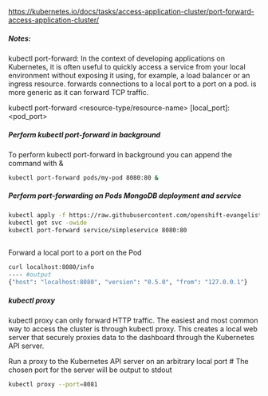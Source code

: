
https://kubernetes.io/docs/tasks/access-application-cluster/port-forward-access-application-cluster/


##### Notes:
kubectl port-forward:
In the context of developing applications on Kubernetes, it is often useful to quickly access a service from your local environment without exposing it using, for example, a load balancer or an ingress resource. forwards connections to a local port to a port on a pod. is more generic as it can forward TCP traffic.

kubectl port-forward <resource-type/resource-name> [local_port]:<pod_port>


##### Perform kubectl port-forward in background

To perform kubectl port-forward in background you can append the command with &

``````sh
kubectl port-forward pods/my-pod 8080:80 &

``````
##### Perform port-forwarding on Pods MongoDB deployment and service

``````sh
kubectl apply -f https://raw.githubusercontent.com/openshift-evangelists/kbe/main/specs/pf/app.yaml
kubectl get svc -owide
kubectl port-forward service/simpleservice 8080:80
          
``````
Forward a local port to a port on the Pod
``````sh
curl localhost:8080/info
---- #output
{"host": "localhost:8080", "version": "0.5.0", "from": "127.0.0.1"}
``````

##### kubectl proxy
kubectl proxy can only forward HTTP traffic.
The easiest and most common way to access the cluster is through kubectl proxy. This creates a local web server that securely proxies data to the dashboard through the Kubernetes API server.

Run a proxy to the Kubernetes API server on an arbitrary local port # The chosen port for the server will be output to stdout
``````sh
kubectl proxy --port=8081
          
``````
